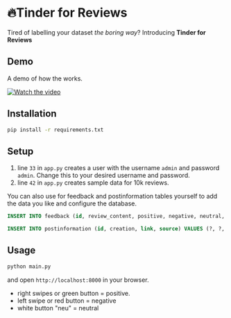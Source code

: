 # 🔥Tinder for Reviews

Tired of labelling your dataset *the boring way*? Introducing **Tinder for Reviews**

## Demo

A demo of how the works.


[![Watch the video](https://github.com/krishsharma0413/tinder-for-reviews/assets/77439837/7d9f1516-1e25-47bf-8ca1-263d343c02ab)](https://github.com/krishsharma0413/tinder-for-reviews/assets/77439837/c00c0036-6d48-4b45-893b-ad763cdc7a17)


## Installation

```bash
pip install -r requirements.txt
```

## Setup
1. line `33` in `app.py` creates a user with the username `admin` and password `admin`. Change this to your desired username and password.
2. line `42` in `app.py` creates sample data for 10k reviews.

You can also use for feedback and postinformation tables yourself to add the data you like and configure the database.
```sql
INSERT INTO feedback (id, review_content, positive, negative, neutral, polarity) VALUES (?, ?, ?, ?, ?, ?)

INSERT INTO postinformation (id, creation, link, source) VALUES (?, ?, ?, ?)
```

## Usage
```bash
python main.py
```
and open `http://localhost:8000` in your browser.

- right swipes or green button = positive.
- left swipe or red button = negative
- white button "neu" = neutral
